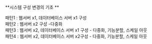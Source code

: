 **시스템 구성 변경의 기초 **

패턴1 : 웹서버 x1, 데이터베이스 서버 x1 구성 </br>
패턴2 : 웹서버 x2 구성 -다중화</br>
패턴3 : 웹서버 x2, 데이터베이스 서버 x1 구성 - 다중화, 기능분할, 스케일 아웃</br>
패턴4 : 웹서버 x2, 데이터베이스 서버 x2구성 - 다중화, 기능분할, 스케일 아웃</br>